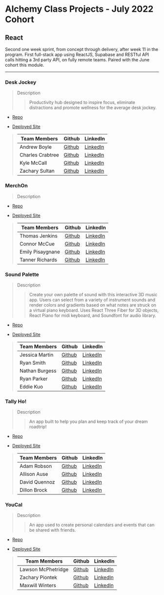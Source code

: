 # Alchemy Class Projects - July 2022 Cohort

## React

Second one week sprint, from concept through delivery, after week 11 in the program.  First full-stack app using ReactJS, Supabase and RESTful API calls hitting a 3rd party API, on fully remote teams. Paired with the June cohort this module.

---


### Desk Jockey

> Description
>
> > Productivity hub designed to inspire focus, eliminate distractions and promote wellness for the average desk jockey.

- [Repo](https://github.com/Zacharyjsultan/project-mind-body)

- [Deployed Site](https://desk-jockey.netlify.app/auth/sign-in)

> | Team Members    | Github                                      | LinkedIn                                                           |
> | --------------- | ------------------------------------------- | ------------------------------------------------------------------ |
> | Andrew Boyle    | [Github](https://github.com/andrewjamesboyle)   | [LinkedIn](https://www.linkedin.com/in/andrewjamesboyle/)    |
> | Charles Crabtree | [Github](https://github.com/charlescrabtree) | [LinkedIn](https://www.linkedin.com/in/charles-crabtree/) |
> | Kyle McCall | [Github](https://github.com/kyle-j-mccall) | [LinkedIn](https://www.linkedin.com/in/kyle-mccall/) |
> | Zachary Sultan       | [Github](https://github.com/Zacharyjsultan)     | [LinkedIn](https://www.linkedin.com/in/zachary-sultan/)      |


### MerchOn

> Description
>
> > 

- [Repo](https://github.com/TannerRichards990/MerchOn)

- [Deployed Site](https://merch0n.netlify.app/)

> | Team Members    | Github                                      | LinkedIn                                                           |
> | --------------- | ------------------------------------------- | ------------------------------------------------------------------ |
> | Thomas Jenkins    | [Github](https://github.com/Thomas-Jenkins)   | [LinkedIn](https://www.linkedin.com/in/thomas-p-jenkins/)    |
> | Connor McCue | [Github](https://github.com/csmccue) | [LinkedIn](https://www.linkedin.com/in/connor-mccue/) |
> | Emily Pisaygnane | [Github](https://github.com/emilypisaygnane) | [LinkedIn](https://www.linkedin.com/in/emily-pisaygnane/) |
> | Tanner Richards | [Github](https://github.com/TannerRichards990)     | [LinkedIn](https://www.linkedin.com/in/tannerrichards/)      |


### Sound Palette

> Description
>
> > Create your own palette of sound with this interactive 3D music app. Users can select from a variety of instrument sounds and render colors and gradients based on what notes are struck on a virtual piano keyboard. Uses React Three Fiber for 3D objects, React Piano for midi keyboard, and Soundfont for audio library. 

- [Repo](https://github.com/ryanjeffrey/sound-palette)

- [Deployed Site](https://sound-palette.netlify.app/)

> | Team Members    | Github                                      | LinkedIn                                                           |
> | --------------- | ------------------------------------------- | ------------------------------------------------------------------ |
> | Jessica Martin | [Github](https://github.com/Jmart5564) | [LinkedIn](https://www.linkedin.com/in/jessica-martin5564/) |
> | Ryan Smith | [Github](https://github.com/ryanjeffrey) | [LinkedIn](https://www.linkedin.com/in/ryan-jeffrey-smith/) |
> | Nathan Burgess | [Github](https://github.com/nathburg) | [LinkedIn](https://www.linkedin.com/in/nathburg/) |
> | Ryan Parker | [Github](https://github.com/ryan-j-parker) | [LinkedIn](https://www.linkedin.com/in/ryanparkerdev/) |
> | Eddie Kuo | [Github](https://github.com/Eddie-Kuo) | [LinkedIn](https://www.linkedin.com/in/eddie-kuo17/) |


### Tally Ho!

> Description
>
> > An app built to help you plan and keep track of your dream roadtrip!

- [Repo](https://github.com/road-trippin/tally-ho)

- [Deployed Site](https://tally-ho-road-trips.netlify.app/auth/sign-in)

> | Team Members    | Github                                      | LinkedIn                                                           |
> | --------------- | ------------------------------------------- | ------------------------------------------------------------------ |
> | Adam Robson | [Github](https://github.com/Adam-Robson) | [LinkedIn](https://www.linkedin.com/in/adamrrobson/) |
> | Allison Ause       | [Github](https://github.com/Allison-Ause)     | [LinkedIn](http://www.linkedin.com/in/allisonause)      |
> | David Quennoz    | [Github](https://github.com/david-qz)   | [LinkedIn](https://www.linkedin.com/in/david-quennoz/)    |
> | Dillon Brock       | [Github](https://github.com/dillon-brock)     | [LinkedIn](https://www.linkedin.com/in/dillon-brock/)      |



### YouCal

> Description
>
> > An app used to create personal calendars and events that can be shared with friends.

- [Repo](https://github.com/Aphenphos/calendar)

- [Deployed Site](https://spiffy-rabanadas-a14f8b.netlify.app/auth/sign-in)

> | Team Members    | Github                                      | LinkedIn                                                           |
> | --------------- | ------------------------------------------- | ------------------------------------------------------------------ |
> | Lawson McPhetridge | [Github](https://github.com/lawsonmcphetridge) | [LinkedIn](https://www.linkedin.com/in/lawson-mcphetridge/) |
> | Zachary Piontek | [Github](https://github.com/Zachary-Piontek) | [LinkedIn](https://www.linkedin.com/in/zacharypiontek/) |
> | Maxwill Winters    | [Github](https://github.com/Aphenphos)   | [LinkedIn](https://www.linkedin.com/in/maxwill-winters/)    |
